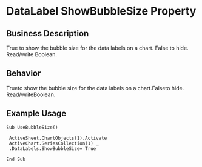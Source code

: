 # DataLabel ShowBubbleSize Property

## Business Description
True to show the bubble size for the data labels on a chart. False to hide. Read/write Boolean.

## Behavior
Trueto show the bubble size for the data labels on a chart.Falseto hide. Read/writeBoolean.

## Example Usage
```vba
Sub UseBubbleSize() 
 
 ActiveSheet.ChartObjects(1).Activate 
 ActiveChart.SeriesCollection(1) _ 
 .DataLabels.ShowBubbleSize= True 
 
End Sub
```